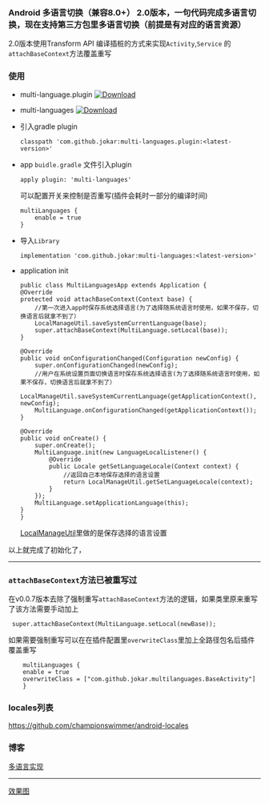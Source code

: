 
### Android 多语言切换（兼容8.0+） 2.0版本，一句代码完成多语言切换，现在支持第三方包里多语言切换（前提是有对应的语言资源）

2.0版本使用Transform API 编译插桩的方式来实现```Activity```,```Service``` 的```attachBaseContext```方法覆盖重写
### **使用**
- multi-language.plugin  [![Download](https://api.bintray.com/packages/a10188755550/maven/multi-languages.plugin/images/download.svg)](https://bintray.com/a10188755550/maven/multi-languages.plugin/_latestVersion)

- multi-languages [![Download](https://api.bintray.com/packages/a10188755550/maven/multi-languages/images/download.svg) ](https://bintray.com/a10188755550/maven/multi-languages/_latestVersion)

- 引入gradle plugin
    ```
    classpath 'com.github.jokar:multi-languages.plugin:<latest-version>'
    ```
- app ```buidle.gradle``` 文件引入plugin
    ```
    apply plugin: 'multi-languages'
    ```
    可以配置开关来控制是否重写(插件会耗时一部分的编译时间)
    ```
    multiLanguages {
        enable = true
    }
    ```
- 导入```Library```
    ```
    implementation 'com.github.jokar:multi-languages:<latest-version>'
    ```

- application init
    ```
   public class MultiLanguagesApp extends Application {
    @Override
    protected void attachBaseContext(Context base) {
        //第一次进入app时保存系统选择语言(为了选择随系统语言时使用，如果不保存，切换语言后就拿不到了）
        LocalManageUtil.saveSystemCurrentLanguage(base);
        super.attachBaseContext(MultiLanguage.setLocal(base));
    }

    @Override
    public void onConfigurationChanged(Configuration newConfig) {
        super.onConfigurationChanged(newConfig);
        //用户在系统设置页面切换语言时保存系统选择语言(为了选择随系统语言时使用，如果不保存，切换语言后就拿不到了）
        LocalManageUtil.saveSystemCurrentLanguage(getApplicationContext(), newConfig);
        MultiLanguage.onConfigurationChanged(getApplicationContext());
    }

    @Override
    public void onCreate() {
        super.onCreate();
        MultiLanguage.init(new LanguageLocalListener() {
            @Override
            public Locale getSetLanguageLocale(Context context) {
                //返回自己本地保存选择的语言设置
                return LocalManageUtil.getSetLanguageLocale(context);
            }
        });
        MultiLanguage.setApplicationLanguage(this);
    }
    }
    ```

    [LocalManageUtil](./app/src/main/java/com/github/jokar/multilanguages/utils/LocalManageUtil.java)里做的是保存选择的语言设置


以上就完成了初始化了，

----

### **```attachBaseContext```方法已被重写过**
在v0.0.7版本去除了强制重写```attachBaseContext```方法的逻辑，如果类里原来重写了该方法需要手动加上

``` super.attachBaseContext(MultiLanguage.setLocal(newBase));```

如果需要强制重写可以在在插件配置里```overwriteClass```里加上全路径包名后插件覆盖重写 

```
    multiLanguages {
    enable = true
    overwriteClass = ["com.github.jokar.multilanguages.BaseActivity"]
    }
```

### **locales列表**

https://github.com/championswimmer/android-locales

### 博客
[多语言实现](https://blog.csdn.net/a1018875550/article/details/79845949)


----
[效果图](https://upload-images.jianshu.io/upload_images/2001124-97c41107c687cfab.gif?imageMogr2/auto-orient/strip)